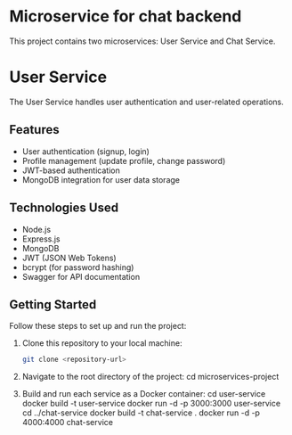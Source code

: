 # Microservice for chat backend 

This project contains two microservices: User Service and Chat Service.

# User Service

The User Service handles user authentication and user-related operations.

## Features

- User authentication (signup, login)
- Profile management (update profile, change password)
- JWT-based authentication
- MongoDB integration for user data storage

## Technologies Used

- Node.js
- Express.js
- MongoDB
- JWT (JSON Web Tokens)
- bcrypt (for password hashing)
- Swagger for API documentation

## Getting Started

Follow these steps to set up and run the project:

1. Clone this repository to your local machine:

   ```bash
   git clone <repository-url>
2. Navigate to the root directory of the project:
   cd microservices-project
4. Build and run each service as a Docker container:
   cd user-service
   docker build -t user-service
   docker run -d -p 3000:3000 user-service
   cd ../chat-service
   docker build -t chat-service .
   docker run -d -p 4000:4000 chat-service
  
